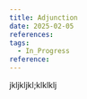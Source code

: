 ```yaml
---
title: Adjunction
date: 2025-02-05
references: 
tags:
  - In_Progress
reference:
---
```

jkljkljkl;klklklj
